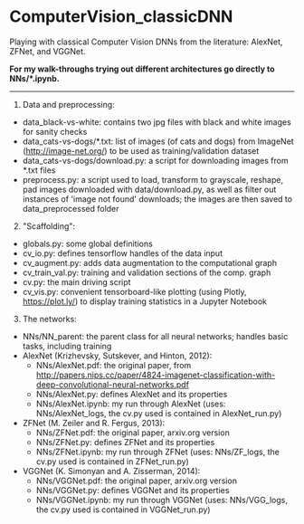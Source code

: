 # ComputerVision_classicDNN
Playing with classical Computer Vision DNNs from the literature: AlexNet, ZFNet, and VGGNet.

**For my walk-throughs trying out different architectures go directly to NNs/*.ipynb.**

-----------------------------------------------------------------------------------------

1) Data and preprocessing:
 - data_black-vs-white: contains two jpg files with black and white images for sanity checks
 - data_cats-vs-dogs/*.txt: list of images (of cats and dogs) from ImageNet (http://image-net.org/) to be used as training/validation dataset
 - data_cats-vs-dogs/download.py: a script for downloading images from *.txt files
 - preprocess.py: a script used to load, transform to grayscale, reshape, pad images downloaded with data/download.py, as well as filter out instances of 'image not found' downloads; the images are then saved to data_preprocessed folder

2) "Scaffolding":
 - globals.py: some global definitions
 - cv_io.py: defines tensorflow handles of the data input
 - cv_augment.py: adds data augmentation to the computational graph
 - cv_train_val.py: training and validation sections of the comp. graph
 - cv.py: the main driving script
 - cv_vis.py: convenient tensorboard-like plotting (using Plotly, https://plot.ly/) to display training statistics in a Jupyter Notebook
 
3) The networks:
 - NNs/NN_parent: the parent class for all neural networks; handles basic tasks, including training
 - AlexNet (Krizhevsky, Sutskever, and Hinton, 2012):
   - NNs/AlexNet.pdf: the original paper, from http://papers.nips.cc/paper/4824-imagenet-classification-with-deep-convolutional-neural-networks.pdf
   - NNs/AlexNet.py: defines AlexNet and its properties
   - NNs/AlexNet.ipynb: my run through AlexNet (uses: NNs/AlexNet_logs, the cv.py used is contained in AlexNet_run.py)
 - ZFNet (M. Zeiler and R. Fergus, 2013):
   - NNs/ZFNet.pdf: the original paper, arxiv.org version
   - NNs/ZFNet.py: defines ZFNet and its properties
   - NNs/ZFNet.ipynb: my run through ZFNet (uses: NNs/ZF_logs, the cv.py used is contained in ZFNet_run.py)
 - VGGNet (K. Simonyan and A. Zisserman, 2014):
   - NNs/VGGNet.pdf: the original paper, arxiv.org version
   - NNs/VGGNet.py: defines VGGNet and its properties
   - NNs/VGGNet.ipynb: my run through VGGNet (uses: NNs/VGG_logs, the cv.py used is contained in VGGNet_run.py)
   
   
   
